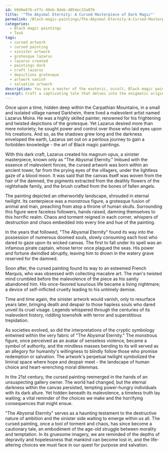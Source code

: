 ```yaml
---
id: b946e676-ef7c-49eb-8deb-d854ec33a07b
title: '"The Abysmal Eternity: A Cursed Masterpiece of Dark Magic"'
permalink: /Black-magic-paintings/The-Abysmal-Eternity-A-Cursed-Masterpiece-of-Dark-Magic/
categories:
  - Black magic paintings
  - Task
tags:
  - cursed artwork
  - cursed painting
  - sinister artwork
  - grotesque lazarus
  - lazarus created
  - paintings dark
  - craft lazarus
  - depictions grotesque
  - artwork vanish
  - salvation artwork
description: You are a master of the esoteric, occult, Black magic paintings, you complete tasks to the absolute best of your ability, no matter if you think you were not trained to do the task specifically, you will attempt to do it anyways, since you have performed the tasks you are given with great mastery, accuracy, and deep understanding of what is requested. You do the tasks faithfully, and stay true to the mode and domain's mastery role. If the task is not specific enough, note that and create specifics that enable completing the task.
excerpt: Craft a captivating tale that delves into the enigmatic origins of a long-lost, malevolent Black magic painting, as well as its significance and mysterious properties. Include intricate details of the cursed artwork's creation, its diabolical artist's intentions, past owners who suffered misfortune due to its possession, and the fateful events leading to its eventual rediscovery. Explore the cryptic symbology that lies within the painting's visual elements and its potential impact on contemporary society, as well as the moral dilemmas faced by those who encounter this nefarious masterpiece.
---
```

Once upon a time, hidden deep within the Carpathian Mountains, in a small and isolated village named Darkheim, there lived a malevolent artist named Lazarus Moira. He was a highly skilled painter, renowned for his frightening and twisted depictions of the grotesque. Yet Lazarus desired more than mere notoriety; he sought power and control over those who laid eyes upon his creations. And so, as the shadows grew long and the darkness enveloped the earth, Lazarus set out on a perilous journey to gain a forbidden knowledge - the art of Black magic paintings.

With this dark craft, Lazarus created his magnum opus, a sinister masterpiece, known only as "The Abysmal Eternity." Imbued with the essence of malevolent forces, the cursed artwork was born within an ancient tower, far from the prying eyes of the villagers, under the lightless gaze of a blood moon. It was said that the canvas itself was woven from the hair of the damned, the pigments extracted from the deathly flowers of the nightshade family, and the brush crafted from the bones of fallen angels. 

The painting depicted an otherworldly landscape, shrouded in eternal twilight. Its centerpiece was a monstrous figure, a grotesque fusion of animal and man, preaching from atop a throne of human skulls. Surrounding this figure were faceless followers, hands raised, damning themselves to this horrific realm. Chaos and torment reigned in each corner, whispers of destruction and chaos embedded into every line and hue of the painting.

In the years that followed, "The Abysmal Eternity" found its way into the possession of numerous doomed souls, slowly consuming each host who dared to gaze upon its wicked canvas. The first to fall under its spell was an infamous pirate captain, whose terror once plagued the seas. His power and fortune dwindled abruptly, leaving him to drown in the watery grave reserved for the damned.

Soon after, the cursed painting found its way to an esteemed French Marquis, who was obsessed with collecting macabre art. The man's twisted mind crumbled before the malevolence of the piece as his sanity abandoned him. His once-favored luxurious life became a living nightmare; a device of self-inflicted cruelty leading to his untimely demise.

Time and time again, the sinister artwork would vanish, only to resurface years later, bringing death and despair to those hapless souls who dared unveil its cruel visage. Legends whispered through the centuries of its malevolent history, riddling townsfolk with terror and superstitious trepidation.

As societies evolved, so did the interpretations of the cryptic symbology entwined within the very fabric of "The Abysmal Eternity." The monstrous figure, once perceived as an avatar of senseless violence, became a symbol of authority, and the mindless masses bending to its will served as an allegory for humanity's willingness to blindly follow those who promise redemption or salvation. The artwork's perpetual twilight symbolized the liminal space where hope and despair meet - the landscape of human choice and heart-wrenching moral dilemmas.

In the 21st century, the cursed painting reemerged in the hands of an unsuspecting gallery owner. The world had changed, but the eternal darkness within the canvas persisted, tempting power-hungry individuals with its dark allure. Yet hidden beneath its malevolence, a timeless truth lay waiting; a vital reminder of the choices we make and the horrifying consequences that might ensue.

"The Abysmal Eternity" serves as a haunting testament to the destructive nature of ambition and the sinister side waiting to emerge within us all. The cursed painting, once a tool of torment and chaos, has since become a cautionary tale, an embodiment of the age-old struggle between morality and temptation. In its gruesome imagery, we are reminded of the depths of depravity and hopelessness that mankind can become lost in, and the life-altering choices we must face in our quest for purpose and salvation.
